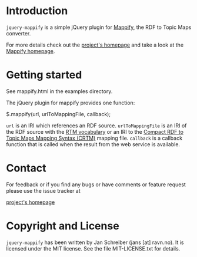 # Introduction

`jquery-mappify` is a simple jQuery plugin for
[Mappify](http://ws.mappify.org), the RDF to Topic Maps converter.

For more details check out the
[project's homepage]([http://github.com/jansc/jquery-mappify) and take a look at the
[Mappify homepage](http://ws.mappify.org/).


# Getting started

See mappify.html in the examples directory.

The jQuery plugin for mappify provides one function:

   $.mappify(url, urlToMappingFile, callback);

`url` is an IRI which references an RDF source. `urlToMappingFile` is an IRI
of the RDF source with the
[RTM vocabulary](http://www.ontopia.net/topicmaps/materials/rdf2tm.html) or an IRI
to the
[Compact RDF to Topic Maps Mapping Syntax (CRTM)](http://www.semagia.com/tr/crtm/)
mapping file. `callback` is a callback function that is called when the result
from the web service is available.


# Contact

For feedback or if you find any bugs or have comments or feature request
please use the issue tracker at

[project's homepage]([http://github.com/jansc/jquery-mappify)


# Copyright and License

`jquery-mappify` has been written by Jan Schreiber (jans [at] ravn.no). It is
licensed under the MIT license. See the file MIT-LICENSE.txt for details.

